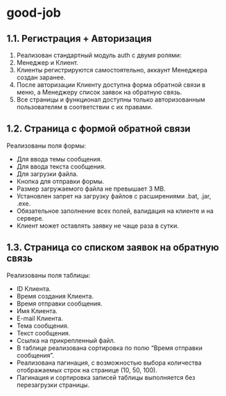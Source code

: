# good-job

## 1.1. Регистрация + Авторизация

1. Реализован стандартный модуль auth с двумя ролями:
2. Менеджер и Клиент.
3. Клиенты регистрируются самостоятельно, аккаунт Менеджера создан заранее.
4. После авторизации Клиенту доступна форма обратной связи в меню, а Менеджеру список заявок на обратную связь.
5. Все страницы и функционал доступны только авторизованным пользователям в соответствии с их правами.

## 1.2. Страница с формой обратной связи

Реализованы поля формы:
* Для ввода темы сообщения.
* Для ввода текста сообщения.
* Для загрузки файла.
* Кнопка для отправки формы.
* Размер загружаемого файла не превышает 3 MB.
* Установлен запрет на загрузку файлов с расширениями .bat, .jar, .exe.
* Обязательное заполнение всех полей, валидация на клиенте и на сервере.
* Клиент может оставлять заявку не чаще раза в сутки.

## 1.3. Страница со списком заявок на обратную связь

Реализованы поля таблицы:
* ID Клиента.
* Время создания Клиента.
* Время отправки сообщения.
* Имя Клиента.
* E-mail Клиента.
* Тема сообщения.
* Текст сообщения.
* Ссылка на прикрепленный файл.
* В таблице реализована сортировка по полю “Время отправки сообщения”.
* Реализована пагинация, с возможностью выбора количества отображаемых строк на странице (10, 50, 100).
* Пагинация и сортировка записей таблицы выполняется без перезагрузки страницы.

